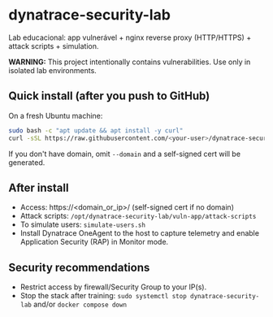 # dynatrace-security-lab

Lab educacional: app vulnerável + nginx reverse proxy (HTTP/HTTPS) + attack scripts + simulation.

**WARNING:** This project intentionally contains vulnerabilities. Use only in isolated lab environments.

## Quick install (after you push to GitHub)

On a fresh Ubuntu machine:
```bash
sudo bash -c "apt update && apt install -y curl"
curl -sSL https://raw.githubusercontent.com/<your-user>/dynatrace-security-lab/main/install.sh | sudo bash -s -- --repo https://github.com/<your-user>/dynatrace-security-lab.git
```

If you don't have domain, omit `--domain` and a self-signed cert will be generated.

## After install
- Access: https://<domain_or_ip>/ (self-signed cert if no domain)
- Attack scripts: `/opt/dynatrace-security-lab/vuln-app/attack-scripts`
- To simulate users: `simulate-users.sh`
- Install Dynatrace OneAgent to the host to capture telemetry and enable Application Security (RAP) in Monitor mode.

## Security recommendations
- Restrict access by firewall/Security Group to your IP(s).
- Stop the stack after training: `sudo systemctl stop dynatrace-security-lab` and/or `docker compose down`

